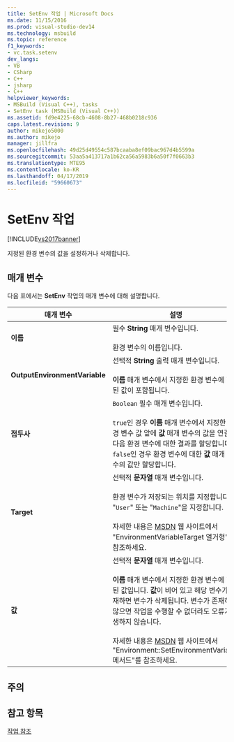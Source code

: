 ```yaml
---
title: SetEnv 작업 | Microsoft Docs
ms.date: 11/15/2016
ms.prod: visual-studio-dev14
ms.technology: msbuild
ms.topic: reference
f1_keywords:
- vc.task.setenv
dev_langs:
- VB
- CSharp
- C++
- jsharp
- C++
helpviewer_keywords:
- MSBuild (Visual C++), tasks
- SetEnv task (MSBuild (Visual C++))
ms.assetid: fd9e4225-68cb-4608-8b27-468b0218c936
caps.latest.revision: 9
author: mikejo5000
ms.author: mikejo
manager: jillfra
ms.openlocfilehash: 49d25d49554c587bcaaba8ef09bac967d4b5599a
ms.sourcegitcommit: 53aa5a413717a1b62ca56a5983b6a50f7f0663b3
ms.translationtype: MTE95
ms.contentlocale: ko-KR
ms.lasthandoff: 04/17/2019
ms.locfileid: "59660673"
---
```

# <a name="setenv-task"></a>SetEnv 작업
[!INCLUDE[vs2017banner](../includes/vs2017banner.md)]

지정된 환경 변수의 값을 설정하거나 삭제합니다.  
  
## <a name="parameters"></a>매개 변수  
 다음 표에서는 **SetEnv** 작업의 매개 변수에 대해 설명합니다.  
  
|매개 변수|설명|  
|---------------|-----------------|  
|**이름**|필수 **String** 매개 변수입니다.<br /><br /> 환경 변수의 이름입니다.|  
|**OutputEnvironmentVariable**|선택적 **String** 출력 매개 변수입니다.<br /><br /> **이름** 매개 변수에서 지정한 환경 변수에 할당된 값이 포함됩니다.|  
|**접두사**|`Boolean` 필수 매개 변수입니다.<br /><br /> `true`인 경우 **이름** 매개 변수에서 지정한 환경 변수 값 앞에 **값** 매개 변수의 값을 연결한 다음 환경 변수에 대한 결과를 할당합니다. `false`인 경우 환경 변수에 대한 **값** 매개 변수의 값만 할당합니다.|  
|**Target**|선택적 **문자열** 매개 변수입니다.<br /><br /> 환경 변수가 저장되는 위치를 지정합니다. "`User`" 또는 "`Machine`"을 지정합니다.<br /><br /> 자세한 내용은 [MSDN](http://go.microsoft.com/fwlink/?LinkId=737) 웹 사이트에서 "EnvironmentVariableTarget 열거형"을 참조하세요.|  
|**값**|선택적 **문자열** 매개 변수입니다.<br /><br /> **이름** 매개 변수에서 지정한 환경 변수에 할당된 값입니다. **값**이 비어 있고 해당 변수가 존재하면 변수가 삭제됩니다. 변수가 존재하지 않으면 작업을 수행할 수 없더라도 오류가 발생하지 않습니다.<br /><br /> 자세한 내용은 [MSDN](http://go.microsoft.com/fwlink/?LinkId=737) 웹 사이트에서 "Environment::SetEnvironmentVariable 메서드"를 참조하세요.|  
  
## <a name="remarks"></a>주의  
  
## <a name="see-also"></a>참고 항목  
 [작업 참조](../msbuild/msbuild-task-reference.md)
